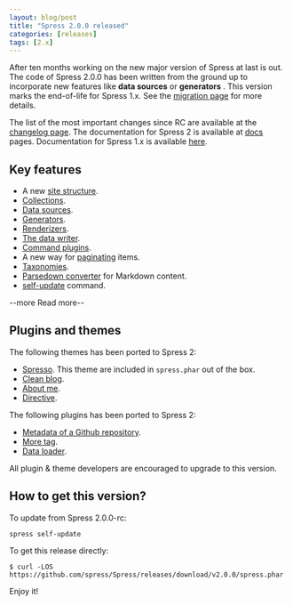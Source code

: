 ```yaml
---
layout: blog/post
title: "Spress 2.0.0 released"
categories: [releases]
tags: [2.x]
---
```

After ten months working on the new major version of Spress at last is out. The code of
Spress 2.0.0 has been written from the ground up to incorporate new features like **data sources**
or **generators** . This version marks the end-of-life for Spress 1.x. See the
[migration page](/docs/migrating-1.x-to-2.x) for more details.

The list of the most important changes since RC are available at the [changelog page](/about/changelog/#2-0-0).
The documentation for Spress 2 is available at [docs](/docs) pages. Documentation for Spress 1.x is available
[here](/docs/1.0).

## Key features

* A new [site structure](/docs/how-it-works/#site-structure).
* [Collections](/docs/collections).
* [Data sources](/docs/developers/data-sources).
* [Generators](/docs/developers/generators).
* [Renderizers](/docs/developers/renderizer).
* [The data writer](/docs/developers/data-writer).
* [Command plugins](/docs/developers/command-plugins).
* A new way for [paginating](/docs/pagination) items.
* [Taxonomies](/docs/taxonomies).
* [Parsedown converter](/docs/creating-pages/#markdown) for Markdown content.
* [self-update](/docs/how-it-works/#self-update) command.

--more Read more--

## Plugins and themes

The following themes has been ported to Spress 2:

* [Spresso](https://github.com/spress/Spress-theme-spresso). This theme are included in `spress.phar` out of the box.
* [Clean blog](https://github.com/spress-add-ons/Clean-blog-theme).
* [About me](https://github.com/spress-add-ons/About-me-theme).
* [Directive](https://github.com/spress-add-ons/Directive-theme).

The following plugins has been ported to Spress 2:

* [Metadata of a Github repository](https://github.com/spress/Github-metadata-plugin).
* [More tag](https://github.com/yosymfony/Spress-plugin-more-tag).
* [Data loader](https://github.com/yosymfony/spress-plugin-dataloader).

All plugin & theme developers are encouraged to upgrade to this version.

## How to get this version?

To update from Spress 2.0.0-rc:

```
spress self-update
``` 

To get this release directly:

```
$ curl -LOS https://github.com/spress/Spress/releases/download/v2.0.0/spress.phar
```

Enjoy it!